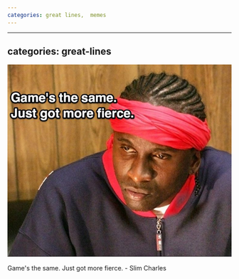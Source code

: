 ```yaml
---
categories: great lines,  memes
---
```


---
categories: great-lines
---

![slimcharles](https://raw.githubusercontent.com/muneer78/muneer78.github.io/master/images/slimcharles.jpeg)


<p>Game's the same. Just got more fierce. - Slim Charles</p>


